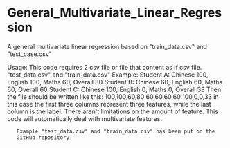 # General_Multivariate_Linear_Regression
A general multivariate linear regression based on "train_data.csv" and "test_case.csv"

   Usage:
       This code requires 2 csv file or file that content as if csv file.
       "test_data.csv" and "train_data.csv"
       Example:
           Student A: Chinese 100, English 100, Maths 60, Overall 80
           Student B: Chinese 60, English 60, Maths 60, Overall 60
           Student C: Chinese 100, English 0, Maths 0, Overall 33
       Then the file should be written like this:
           100,100,60,80
           60,60,60,60
           100,0,0,33
       in this case the first three columns represent three features,
       while the last column is the label.
       There aren't limitations on the amount of feature. This code will
       automatically deal with multivariate features.

       Example "test_data.csv" and "train_data.csv" has been put on the
       GitHub repository.
